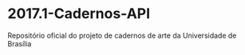 # 2017.1-Cadernos-API
 Repositório oficial do projeto de cadernos de arte da Universidade de Brasília 
